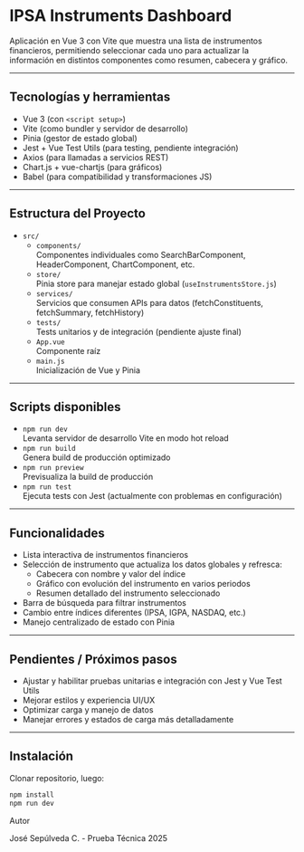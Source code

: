 # IPSA Instruments Dashboard

Aplicación en Vue 3 con Vite que muestra una lista de instrumentos financieros, permitiendo seleccionar cada uno para actualizar la información en distintos componentes como resumen, cabecera y gráfico.

---

## Tecnologías y herramientas

- Vue 3 (con `<script setup>`)
- Vite (como bundler y servidor de desarrollo)
- Pinia (gestor de estado global)
- Jest + Vue Test Utils (para testing, pendiente integración)
- Axios (para llamadas a servicios REST)
- Chart.js + vue-chartjs (para gráficos)
- Babel (para compatibilidad y transformaciones JS)

---

## Estructura del Proyecto

- `src/`
  - `components/`  
    Componentes individuales como SearchBarComponent, HeaderComponent, ChartComponent, etc.
  - `store/`  
    Pinia store para manejar estado global (`useInstrumentsStore.js`)
  - `services/`  
    Servicios que consumen APIs para datos (fetchConstituents, fetchSummary, fetchHistory)
  - `tests/`  
    Tests unitarios y de integración (pendiente ajuste final)
  - `App.vue`  
    Componente raíz
  - `main.js`  
    Inicialización de Vue y Pinia

---

## Scripts disponibles

- `npm run dev`  
  Levanta servidor de desarrollo Vite en modo hot reload
- `npm run build`  
  Genera build de producción optimizado
- `npm run preview`  
  Previsualiza la build de producción
- `npm run test`  
  Ejecuta tests con Jest (actualmente con problemas en configuración)

---

## Funcionalidades

- Lista interactiva de instrumentos financieros
- Selección de instrumento que actualiza los datos globales y refresca:
  - Cabecera con nombre y valor del índice
  - Gráfico con evolución del instrumento en varios periodos
  - Resumen detallado del instrumento seleccionado
- Barra de búsqueda para filtrar instrumentos
- Cambio entre índices diferentes (IPSA, IGPA, NASDAQ, etc.)
- Manejo centralizado de estado con Pinia

---

## Pendientes / Próximos pasos

- Ajustar y habilitar pruebas unitarias e integración con Jest y Vue Test Utils
- Mejorar estilos y experiencia UI/UX
- Optimizar carga y manejo de datos
- Manejar errores y estados de carga más detalladamente

---

## Instalación

Clonar repositorio, luego:

```bash
npm install
npm run dev
```

Autor

José Sepúlveda C. - Prueba Técnica
2025
